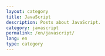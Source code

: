 ```yaml
---
layout: category
title: JavaScript
description: Posts about JavaScript.
category: javascript
permalink: /en/javascript/
lang: en
type: category
---
```

